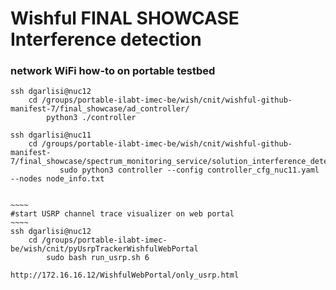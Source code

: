 Wishful FINAL SHOWCASE Interference detection
============================

### network WiFi how-to on portable testbed

    ssh dgarlisi@nuc12
        cd /groups/portable-ilabt-imec-be/wish/cnit/wishful-github-manifest-7/final_showcase/ad_controller/
            python3 ./controller

    ssh dgarlisi@nuc11
        cd /groups/portable-ilabt-imec-be/wish/cnit/wishful-github-manifest-7/final_showcase/spectrum_monitoring_service/solution_interference_detection/
               sudo python3 controller --config controller_cfg_nuc11.yaml --nodes node_info.txt


    ~~~~
    #start USRP channel trace visualizer on web portal
    ~~~~
    ssh dgarlisi@nuc12
        cd /groups/portable-ilabt-imec-be/wish/cnit/pyUsrpTrackerWishfulWebPortal
            sudo bash run_usrp.sh 6

    http://172.16.16.12/WishfulWebPortal/only_usrp.html